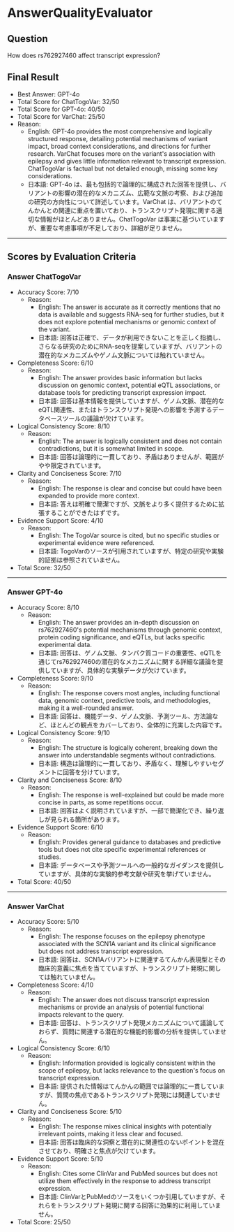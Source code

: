 # AnswerQualityEvaluator

## Question

How does rs762927460 affect transcript expression?

## Final Result

- Best Answer: GPT-4o
- Total Score for ChatTogoVar: 32/50
- Total Score for GPT-4o: 40/50
- Total Score for VarChat: 25/50
- Reason:
  - English: GPT-4o provides the most comprehensive and logically structured response, detailing potential mechanisms of variant impact, broad context considerations, and directions for further research. VarChat focuses more on the variant's association with epilepsy and gives little information relevant to transcript expression. ChatTogoVar is factual but not detailed enough, missing some key considerations.
  - 日本語: GPT-4o は、最も包括的で論理的に構成された回答を提供し、バリアントの影響の潜在的なメカニズム、広範な文脈の考察、および追加の研究の方向性について詳述しています。VarChat は、バリアントのてんかんとの関連に重点を置いており、トランスクリプト発現に関する適切な情報がほとんどありません。ChatTogoVar は事実に基づいていますが、重要な考慮事項が不足しており、詳細が足りません。

---

## Scores by Evaluation Criteria

### Answer ChatTogoVar
- Accuracy Score: 7/10
  - Reason: 
    - English: The answer is accurate as it correctly mentions that no data is available and suggests RNA-seq for further studies, but it does not explore potential mechanisms or genomic context of the variant.
    - 日本語: 回答は正確で、データが利用できないことを正しく指摘し、さらなる研究のためにRNA-seqを提案していますが、バリアントの潜在的なメカニズムやゲノム文脈については触れていません。
- Completeness Score: 6/10
  - Reason: 
    - English: The answer provides basic information but lacks discussion on genomic context, potential eQTL associations, or database tools for predicting transcript expression impact.
    - 日本語: 回答は基本情報を提供していますが、ゲノム文脈、潜在的なeQTL関連性、またはトランスクリプト発現への影響を予測するデータベースツールの議論が欠けています。
- Logical Consistency Score: 8/10
  - Reason: 
    - English: The answer is logically consistent and does not contain contradictions, but it is somewhat limited in scope.
    - 日本語: 回答は論理的に一貫しており、矛盾はありませんが、範囲がやや限定されています。
- Clarity and Conciseness Score: 7/10
  - Reason: 
    - English: The response is clear and concise but could have been expanded to provide more context.
    - 日本語: 答えは明確で簡潔ですが、文脈をより多く提供するために拡張することができたはずです。
- Evidence Support Score: 4/10
  - Reason: 
    - English: The TogoVar source is cited, but no specific studies or experimental evidence were referenced.
    - 日本語: TogoVarのソースが引用されていますが、特定の研究や実験的証拠は参照されていません。
- Total Score: 32/50

---

### Answer GPT-4o
- Accuracy Score: 8/10
  - Reason: 
    - English: The answer provides an in-depth discussion on rs762927460's potential mechanisms through genomic context, protein coding significance, and eQTLs, but lacks specific experimental data.
    - 日本語: 回答は、ゲノム文脈、タンパク質コードの重要性、eQTLを通じてrs762927460の潜在的なメカニズムに関する詳細な議論を提供していますが、具体的な実験データが欠けています。
- Completeness Score: 9/10
  - Reason: 
    - English: The response covers most angles, including functional data, genomic context, predictive tools, and methodologies, making it a well-rounded answer.
    - 日本語: 回答は、機能データ、ゲノム文脈、予測ツール、方法論など、ほとんどの観点をカバーしており、全体的に充実した内容です。
- Logical Consistency Score: 9/10
  - Reason: 
    - English: The structure is logically coherent, breaking down the answer into understandable segments without contradictions.
    - 日本語: 構造は論理的に一貫しており、矛盾なく、理解しやすいセグメントに回答を分けています。
- Clarity and Conciseness Score: 8/10
  - Reason: 
    - English: The response is well-explained but could be made more concise in parts, as some repetitions occur.
    - 日本語: 回答はよく説明されていますが、一部で簡潔化でき、繰り返しが見られる箇所があります。
- Evidence Support Score: 6/10
  - Reason: 
    - English: Provides general guidance to databases and predictive tools but does not cite specific experimental references or studies.
    - 日本語: データベースや予測ツールへの一般的なガイダンスを提供していますが、具体的な実験的参考文献や研究を挙げていません。
- Total Score: 40/50

---

### Answer VarChat
- Accuracy Score: 5/10
  - Reason: 
    - English: The response focuses on the epilepsy phenotype associated with the SCN1A variant and its clinical significance but does not address transcript expression.
    - 日本語: 回答は、SCN1Aバリアントに関連するてんかん表現型とその臨床的意義に焦点を当てていますが、トランスクリプト発現に関しては触れていません。
- Completeness Score: 4/10
  - Reason: 
    - English: The answer does not discuss transcript expression mechanisms or provide an analysis of potential functional impacts relevant to the query.
    - 日本語: 回答は、トランスクリプト発現メカニズムについて議論しておらず、質問に関連する潜在的な機能的影響の分析を提供していません。
- Logical Consistency Score: 6/10
  - Reason: 
    - English: Information provided is logically consistent within the scope of epilepsy, but lacks relevance to the question's focus on transcript expression.
    - 日本語: 提供された情報はてんかんの範囲では論理的に一貫していますが、質問の焦点であるトランスクリプト発現には関連していません。
- Clarity and Conciseness Score: 5/10
  - Reason: 
    - English: The response mixes clinical insights with potentially irrelevant points, making it less clear and focused.
    - 日本語: 回答は臨床的な洞察と潜在的に関連性のないポイントを混在させており、明確さと焦点が欠けています。
- Evidence Support Score: 5/10
  - Reason: 
    - English: Cites some ClinVar and PubMed sources but does not utilize them effectively in the response to address transcript expression.
    - 日本語: ClinVarとPubMedのソースをいくつか引用していますが、それらをトランスクリプト発現に関する回答に効果的に利用していません。
- Total Score: 25/50